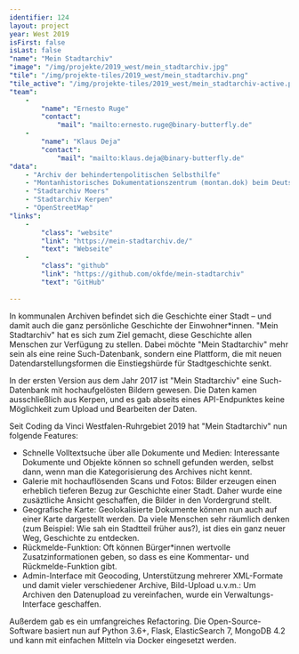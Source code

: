 ```yaml
---
identifier: 124
layout: project
year: West 2019
isFirst: false
isLast: false
"name": "Mein Stadtarchiv"
"image": "/img/projekte/2019_west/mein_stadtarchiv.jpg"
"tile": "/img/projekte-tiles/2019_west/mein_stadtarchiv.png"
"tile_active": "/img/projekte-tiles/2019_west/mein_stadtarchiv-active.png"
"team":
    -
        "name": "Ernesto Ruge"
        "contact":
            "mail": "mailto:ernesto.ruge@binary-butterfly.de"
    -
        "name": "Klaus Deja"
        "contact":
            "mail": "mailto:klaus.deja@binary-butterfly.de"
"data":
    - "Archiv der behindertenpolitischen Selbsthilfe"
    - "Montanhistorisches Dokumentationszentrum (montan.dok) beim Deutschen Bergbau-Museum Bochum"
    - "Stadtarchiv Moers"
    - "Stadtarchiv Kerpen"
    - "OpenStreetMap"
"links":
    -
        "class": "website"
        "link": "https://mein-stadtarchiv.de/"
        "text": "Webseite"
    -
        "class": "github"
        "link": "https://github.com/okfde/mein-stadtarchiv"
        "text": "GitHub"
           
---
```

In kommunalen Archiven befindet sich die Geschichte einer Stadt – und damit auch die ganz persönliche Geschichte der Einwohner\*innen. "Mein Stadtarchiv" hat es sich zum Ziel gemacht, diese Geschichte allen Menschen zur Verfügung zu stellen. Dabei möchte "Mein Stadtarchiv" mehr sein als eine reine Such-Datenbank, sondern eine Plattform, die mit neuen Datendarstellungsformen die Einstiegshürde für Stadtgeschichte senkt.

In der ersten Version aus dem Jahr 2017 ist "Mein Stadtarchiv" eine Such-Datenbank mit hochaufgelösten Bildern gewesen. Die Daten kamen ausschließlich aus Kerpen, und es gab abseits eines API-Endpunktes keine Möglichkeit zum Upload und Bearbeiten der Daten.

Seit Coding da Vinci Westfalen-Ruhrgebiet 2019 hat "Mein Stadtarchiv" nun folgende Features:

- Schnelle Volltextsuche über alle Dokumente und Medien:
Interessante Dokumente und Objekte können so schnell gefunden werden, selbst dann, wenn man die Kategorisierung des Archives nicht kennt.
- Galerie mit hochauflösenden Scans und Fotos: 
Bilder erzeugen einen erheblich tieferen Bezug zur Geschichte einer Stadt. Daher wurde eine zusäztliche Ansicht geschaffen, die Bilder in den Vordergrund stellt.
- Geografische Karte: 
Geolokalisierte Dokumente können nun auch auf einer Karte dargestellt werden. Da viele Menschen sehr räumlich denken (zum Beispiel: Wie sah ein Stadtteil früher aus?), ist dies ein ganz neuer Weg, Geschichte zu entdecken.
- Rückmelde-Funktion: 
Oft können Bürger\*innen wertvolle Zusatzinformationen geben, so dass es eine Kommentar- und Rückmelde-Funktion gibt.
- Admin-Interface mit Geocoding, Unterstützung mehrerer XML-Formate und damit vieler verschiedener Archive, Bild-Upload u.v.m.: 
Um Archiven den Datenupload zu vereinfachen, wurde ein Verwaltungs-Interface geschaffen.

Außerdem gab es ein umfangreiches Refactoring. Die Open-Source-Software basiert nun auf Python 3.6+, Flask, ElasticSearch 7, MongoDB 4.2 und kann mit einfachen Mitteln via Docker eingesetzt werden.